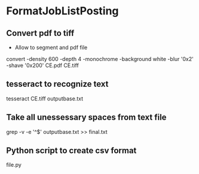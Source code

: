 # FormatJobListPosting

## Convert pdf to tiff 
* Allow to segment and pdf file 

convert -density 600 -depth 4 -monochrome -background white -blur '0x2' -shave '0x200' CE.pdf CE.tiff 

## tesseract to recognize text 

tesseract CE.tiff outputbase.txt 

## Take all unessessary spaces from text file 

grep -v -e '^$' outputbase.txt >> final.txt

## Python script to create csv format 
file.py 
